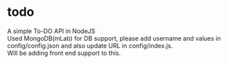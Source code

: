 # todo
A simple To-DO API in NodeJS<br>
Used MongoDB(mLab) for DB support, please add username and values in config/config.json and also update URL in config/index.js.<br>
Will be adding front end support to this.
